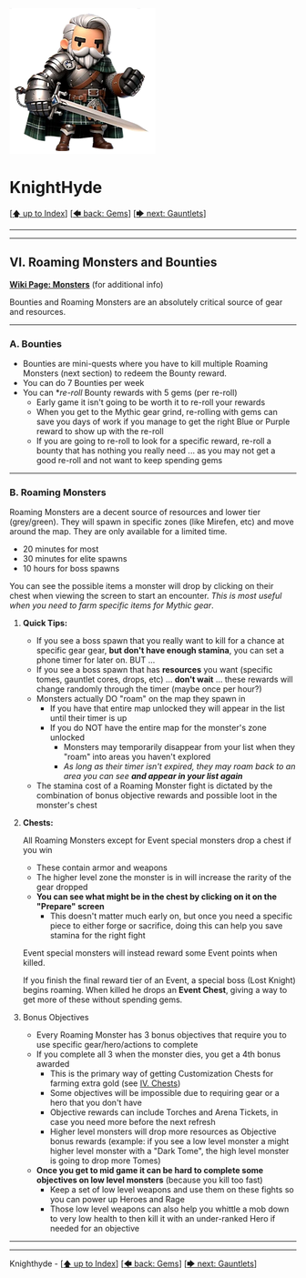 ![image of a cartoon knight](./images/knighthyde1.256sharp.webp) 
# KnightHyde 

[[🡅 up to Index](./0-Pages.md)] [[🡄 back: Gems](./5-gems.md)] [[🡆 next: Gauntlets](./7-gauntlets.md)]

---
---

## VI. Roaming Monsters and Bounties

**[Wiki Page: Monsters](https://knighthood.wiki.gg/wiki/Monsters)** (for additional info)

Bounties and Roaming Monsters are an absolutely critical source of gear and resources.

---

### A. **Bounties**

* Bounties are mini-quests where you have to kill multiple Roaming Monsters (next section) to redeem the Bounty reward. 
* You can do 7 Bounties per week
* You can **re-roll* Bounty rewards with 5 gems (per re-roll)
   * Early game it isn't going to be worth it to re-roll your rewards
   * When you get to the Mythic gear grind, re-rolling with gems can save you days of work if you manage to get the right Blue or Purple reward to show up with the re-roll
   * If you are going to re-roll to look for a specific reward, re-roll a bounty that has nothing you really need ... as you may not get a good re-roll and not want to keep spending gems

---

### B. **Roaming Monsters**

Roaming Monsters are a decent source of resources and lower tier (grey/green). They will spawn in specific zones (like Mirefen, etc) and move around the map. They are only available for a limited time.
   * 20 minutes for most
   * 30 minutes for elite spawns
   * 10 hours for boss spawns

You can see the possible items a monster will drop by clicking on their chest when viewing the screen to start an encounter. *This is most useful when you need to farm specific items for Mythic gear*.

1. **Quick Tips:** 
   * If you see a boss spawn that you really want to kill for a chance at specific gear gear, **but don't have enough stamina**, you can set a phone timer for later on. BUT ...
   * If you see a boss spawn that has **resources** you want (specific tomes, gauntlet cores, drops, etc) ... **don't wait** ... these rewards will change randomly through the timer (maybe once per hour?)
   * Monsters actually DO "roam" on the map they spawn in
      * If you have that entire map unlocked they will appear in the list until their timer is up
      * If you do NOT have the entire map for the monster's zone unlocked
         * Monsters may temporarily disappear from your list when they "roam" into areas you haven't explored
         * *As long as their timer isn't expired, they may roam back to an area you can see* ***and appear in your list again***
   * The stamina cost of a Roaming Monster fight is dictated by the combination of bonus objective rewards and possible loot in the monster's chest

2. **Chests:**

   All Roaming Monsters except for Event special monsters drop a chest if you win

   * These contain armor and weapons
   * The higher level zone the monster is in will increase the rarity of the gear dropped
   * **You can see what might be in the chest by clicking on it on the "Prepare" screen**
      * This doesn't matter much early on, but once you need a specific piece to either forge or sacrifice, doing this can help you save stamina for the right fight

   Event special monsters will instead reward some Event points when killed. 

   If you finish the final reward tier of an Event, a special boss (Lost Knight) begins roaming. When killed he drops an **Event Chest**, giving a way to get more of these without spending gems. 

3. Bonus Objectives

   * Every Roaming Monster has 3 bonus objectives that require you to use specific gear/hero/actions to complete
   * If you complete all 3 when the monster dies, you get a 4th bonus awarded
      * This is the primary way of getting Customization Chests for farming extra gold (see [IV. Chests](./4-chests.md))
      * Some objectives will be impossible due to requiring gear or a hero that you don't have
      * Objective rewards can include Torches and Arena Tickets, in case you need more before the next refresh
      * Higher level monsters will drop more resources as Objective bonus rewards (example: if you see a low level monster a might higher level monster with a "Dark Tome", the high level monster is going to drop more Tomes)
   * **Once you get to mid game it can be hard to complete some objectives on low level monsters** (because you kill too fast)
      * Keep a set of low level weapons and use them on these fights so you can power up Heroes and Rage
      * Those low level weapons can also help you whittle a mob down to very low health to then kill it with an under-ranked Hero if needed for an objective

---
---

Knighthyde - [[🡅 up to Index](./0-Pages.md)] [[🡄 back: Gems](./5-gems.md)] [[🡆 next: Gauntlets](./7-gauntlets.md)]